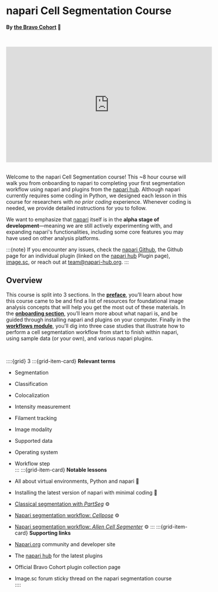 # napari Cell Segmentation Course

**By [the Bravo Cohort](preface/landing.md) 🔬**

<br><center><iframe width="560" height="315" src="https://www.youtube.com/embed/VXdFOcBCto4" title="YouTube video player" frameborder="0" allow="accelerometer; autoplay; clipboard-write; encrypted-media; gyroscope; picture-in-picture" allowfullscreen></iframe></center> <br>

Welcome to the napari Cell Segmentation course! This ~8 hour course will walk you from onboarding to napari to completing your first segmentation workflow using napari and plugins from the [napari hub](https://www.napari-hub.org). Although napari currently requires some coding in Python, we designed each lesson in this course for researchers with *no prior coding* experience. Whenever coding is needed, we provide detailed instructions for you to follow.
 
We want to emphasize that [napari](https://www.napari.org) itself is in the **alpha stage of development**—meaning we are still actively experimenting with, and expanding napari's functionalities, including some core features you may have used on other analysis platforms.

:::{note} 
If you encounter any issues, check the [napari Github](https://github.com/napari/napari), the Github page for an individual plugin (linked on the [napari hub](https://www.napari-hub.org/) Plugin page), [image.sc](https://forum.image.sc/tag/napari), or reach out at team@napari-hub.org.
:::
 
## Overview
This course is split into 3 sections. In the **[preface](preface/landing.md)**, you’ll learn about how this course came to be and find a list of resources for foundational image analysis concepts that will help you get the most out of these materials. In the **[onboarding section](onboard/landing.md)**, you’ll learn more about what napari is, and be guided through installing napari and plugins on your computer. Finally in the **[workflows module](workflow/landing.md)**, you'll dig into three case studies that illustrate how to perform a cell segmentation workflow from start to finish within napari, using sample data (or your own), and various napari plugins.

<br>
 
 ::::{grid} 3
:::{grid-item-card}  **Relevant terms**
- Segmentation 

- Classification  
  
- Colocalization  
  
- Intensity measurement   
  
- Filament tracking  
  
- Image modality   
  
- Supported data  
  
- Operating system  
  
- Workflow step  
:::
:::{grid-item-card}  **Notable lessons**
- All about virtual environments, Python and napari 🐍
  
- Installing the latest version of napari with minimal coding 💽  

- [Classical segmentation with *PartSeg*](workflow/partseg.md) ⚙️
  
- [Napari segmentation workflow: *Cellpose*](workflow/cellpose.md) ⚙️
  
- [Napari segmentation workflow: *Allen Cell Segmenter*](workflow/allencell.md) ⚙️
:::
:::{grid-item-card}  **Supporting links**
- [Napari.org](https://napari.org) community and developer site

- The [napari hub](https://napari-hub.org) for the latest plugins

- Official Bravo Cohort plugin collection page   

- Image.sc forum sticky thread on the napari segmentation course  
::::
